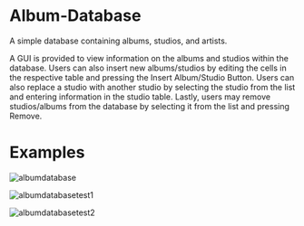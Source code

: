 # Album-Database

A simple database containing albums, studios, and artists.

A GUI is provided to view information on the albums and studios within the database. Users
can also insert new albums/studios by editing the cells in the respective table and pressing
the Insert Album/Studio Button. Users can also replace a studio with another studio by
selecting the studio from the list and entering information in the studio table. Lastly,
users may remove studios/albums from the database by selecting it from the list and pressing
Remove.

# Examples

![albumdatabase](https://cloud.githubusercontent.com/assets/10593907/11892056/6b927c44-a519-11e5-9ad8-7b248939bc13.png)

![albumdatabasetest1](https://cloud.githubusercontent.com/assets/10593907/11892057/6c7639e8-a519-11e5-9fdf-808019d2306f.png)

![albumdatabasetest2](https://cloud.githubusercontent.com/assets/10593907/11892058/6d4b5682-a519-11e5-9dc6-3f655b88d187.png)
